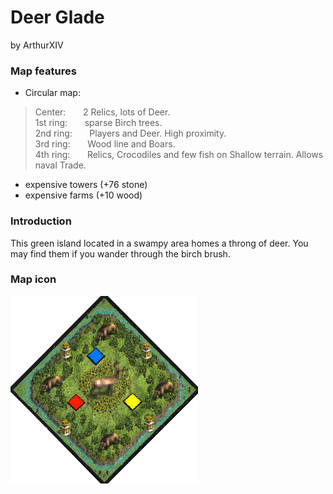 # Deer Glade
by ArthurXIV

### Map features
- Circular map:

>Center: &nbsp; &nbsp; &nbsp; 2 Relics, lots of Deer.  
>1st ring: &nbsp; &nbsp; &nbsp; sparse Birch trees.  
>2nd ring: &nbsp; &nbsp; &nbsp; Players and Deer. High proximity.  
>3rd ring: &nbsp; &nbsp; &nbsp; Wood line and Boars.  
>4th ring: &nbsp; &nbsp; &nbsp; Relics, Crocodiles and few fish on Shallow terrain. Allows naval Trade.  

- expensive towers (+76 stone)
- expensive farms (+10 wood)

### Introduction
This green island located in a swampy area homes a throng of deer. You may find
them if you wander through the birch brush.

### Map icon
<img src="ArthurXIV_Deer_Glade.png" alt="Deer_Glade_icon" width="300" height="auto">